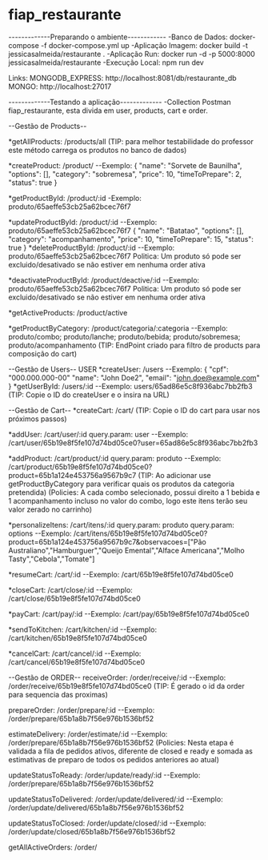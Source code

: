 # fiap_restaurante

-------------Preparando o ambiente------------
-Banco de Dados: docker-compose -f docker-compose.yml up
-Aplicação Imagem: docker build -t jessicasalmeida/restaurante .
-Aplicação Run: docker run -d -p 5000:8000 jessicasalmeida/restaurante
-Execução Local: npm run dev

Links:
MONGODB_EXPRESS: http://localhost:8081/db/restaurante_db
MONGO: http://localhost:27017

-------------Testando a aplicação-------------
-Collection Postman fiap_restaurante, esta divida em user, products, cart e order.


--Gestão de Products--

*getAllProducts: /products/all
(TIP: para melhor testabilidade do professor este método carrega os produtos no banco de dados)

*createProduct: /product/
--Exemplo:
    {
        "name": "Sorvete de Baunilha",
        "options": [],
        "category": "sobremesa",
        "price": 10,
        "timeToPrepare": 2,
        "status": true
    }

*getProductById: /product/:id
-Exemplo: produto/65aeffe53cb25a62bcec76f7

*updateProductById: /product/:id
--Exemplo: produto/65aeffe53cb25a62bcec76f7
    {
        "name": "Batatao",
        "options": [],
        "category": "acompanhamento",
        "price": 10,
        "timeToPrepare": 15,
        "status": true
    }
*deleteProductById: /product/:id
--Exemplo: produto/65aeffe53cb25a62bcec76f7
Politica: Um produto só pode ser excluido/desativado se não estiver em nenhuma order ativa

*deactivateProductById: /product/deactive/:id
--Exemplo: produto/65aeffe53cb25a62bcec76f7
Politica: Um produto só pode ser excluido/desativado se não estiver em nenhuma order ativa

*getActiveProducts: /product/active

*getProductByCategory: /product/categoria/:categoria
--Exemplo: produto/combo; produto/lanche; produto/bebida; produto/sobremesa; produto/acompanhamento
(TIP: EndPoint criado para filtro de products para composição do cart)

--Gestão de Users--
USER
*createUser: /users
--Exemplo:
    {
        "cpf": "000.000.000-00"
        "name": "John Doe2",
        "email": "john.doe@example.com"
    }
*getUserById: /users/:id
--Exemplo:
    users/65ad86e5c8f936abc7bb2fb3 (TIP: Copie o ID do createUser e o insira na URL)

--Gestão de Cart--
*createCart: /cart/
(TIP: Copie o ID do cart para usar nos próximos passos)

*addUser: /cart/user/:id
query.param: user
--Exemplo: /cart/user/65b19e8f5fe107d74bd05ce0?user=65ad86e5c8f936abc7bb2fb3

*addProduct: /cart/product/:id
query.param: produto
--Exemplo: /cart/product/65b19e8f5fe107d74bd05ce0?product=65b1a124e453756a9567b9c7
(TIP: Ao adicionar use getProductByCategory para verificar quais os produtos da categoria pretendida)
(Policies: A cada combo selecionado, possui direito a 1 bebida e 1 acompanhamento incluso no valor do combo, logo este itens terão seu valor zerado no carrinho)

*personalizeItens: /cart/itens/:id
query.param: produto
query.param: options
--Exemplo: /cart/itens/65b19e8f5fe107d74bd05ce0?product=65b1a124e453756a9567b9c7&observacoes=["Pão Australiano","Hamburguer","Queijo Emental","Alface Americana","Molho Tasty","Cebola","Tomate"]

*resumeCart: /cart/:id
--Exemplo: /cart/65b19e8f5fe107d74bd05ce0

*closeCart: /cart/close/:id
--Exemplo: /cart/close/65b19e8f5fe107d74bd05ce0

*payCart: /cart/pay/:id
--Exemplo: /cart/pay/65b19e8f5fe107d74bd05ce0

*sendToKitchen: /cart/kitchen/:id
--Exemplo: /cart/kitchen/65b19e8f5fe107d74bd05ce0

*cancelCart: /cart/cancel/:id
--Exemplo: /cart/cancel/65b19e8f5fe107d74bd05ce0

--Gestão de ORDER--
receiveOrder: /order/receive/:id
--Exemplo: /order/receive/65b19e8f5fe107d74bd05ce0
(TIP: É gerado o id da order para sequencia das proximas)

prepareOrder: /order/prepare/:id
--Exemplo: /order/prepare/65b1a8b7f56e976b1536bf52

estimateDelivery: /order/estimate/:id
--Exemplo: /order/prepare/65b1a8b7f56e976b1536bf52
(Policies: Nesta etapa é validada a fila de pedidos ativos, diferente de closed e ready e somada as estimativas de preparo de todos os pedidos anteriores ao atual)

updateStatusToReady: /order/update/ready/:id
--Exemplo: /order/prepare/65b1a8b7f56e976b1536bf52

updateStatusToDelivered: /order/update/delivered/:id
--Exemplo: /order/update/delivered/65b1a8b7f56e976b1536bf52

updateStatusToClosed: /order/update/closed/:id
--Exemplo: /order/update/closed/65b1a8b7f56e976b1536bf52

getAllActiveOrders: /order/

